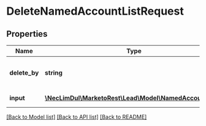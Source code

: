 # DeleteNamedAccountListRequest

## Properties

Name | Type | Description | Notes
------------ | ------------- | ------------- | -------------
**delete_by** | **string** | Key to use for deletion of the record | [optional] 
**input** | [**\NecLimDul\MarketoRest\Lead\Model\NamedAccountList[]**](NamedAccountList.md) | List of input records | 

[[Back to Model list]](../README.md#documentation-for-models) [[Back to API list]](../README.md#documentation-for-api-endpoints) [[Back to README]](../README.md)
